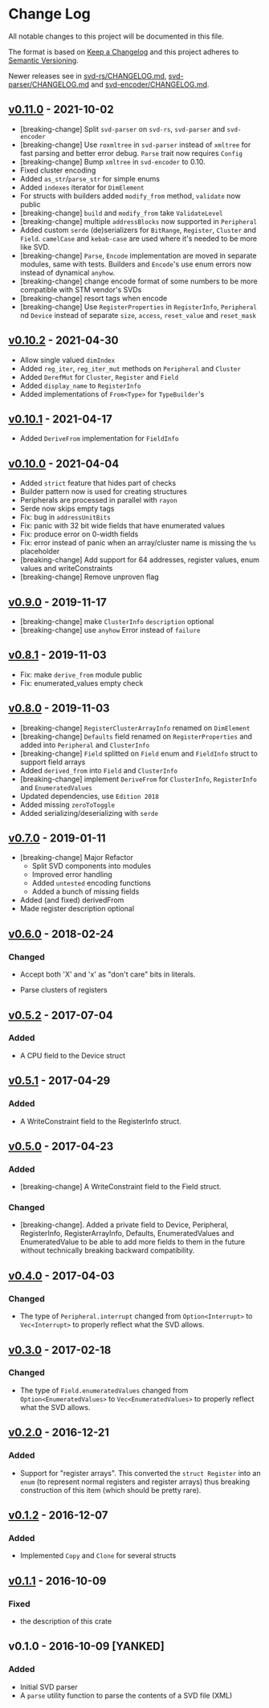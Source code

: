 # Change Log

All notable changes to this project will be documented in this file.

The format is based on [Keep a Changelog](http://keepachangelog.com/)
and this project adheres to [Semantic Versioning](http://semver.org/).

Newer releases see in [svd-rs/CHANGELOG.md](./svd-rs/CHANGELOG.md),
[svd-parser/CHANGELOG.md](./svd-parser/CHANGELOG.md) and [svd-encoder/CHANGELOG.md](./svd-encoder/CHANGELOG.md).

## [v0.11.0] - 2021-10-02

- [breaking-change] Split `svd-parser` on `svd-rs`, `svd-parser` and `svd-encoder`
- [breaking-change] Use `roxmltree` in `svd-parser` instead of `xmltree`
  for fast parsing and better error debug. `Parse` trait now requires `Config`
- [breaking-change] Bump `xmltree` in `svd-encoder` to 0.10.
- Fixed cluster encoding
- Added `as_str`/`parse_str` for simple enums
- Added `indexes` iterator for `DimElement`
- For structs with builders added `modify_from` method, `validate` now public
- [breaking-change] `build` and `modify_from` take `ValidateLevel`
- [breaking-change] multiple `addressBlocks` now supported in `Peripheral`
- Added custom `serde` (de)serializers for `BitRange`, `Register`,
  `Cluster` and `Field`. `camelCase` and `kebab-case` are used
  where it's needed to be more like SVD.
- [breaking-change] `Parse`, `Encode` implementation are moved
  in separate modules, same with tests. Builders and `Encode`'s
  use enum errors now instead of dynamical `anyhow`.
- [breaking-change] change encode format of some numbers to be
  more compatible with STM vendor's SVDs
- [breaking-change] resort tags when encode
- [breaking-change] Use `RegisterProperties` in `RegisterInfo`, `Peripheral` nd `Device`
  instead of separate `size`, `access`, `reset_value` and `reset_mask`

## [v0.10.2] - 2021-04-30

- Allow single valued `dimIndex`
- Added `reg_iter`, `reg_iter_mut` methods on `Peripheral` and `Cluster`
- Added `DerefMut` for `Cluster`, `Register` and `Field`
- Added `display_name` to `RegisterInfo`
- Added implementations of `From<Type>` for `TypeBuilder`'s

## [v0.10.1] - 2021-04-17

- Added `DeriveFrom` implementation for `FieldInfo`

## [v0.10.0] - 2021-04-04

- Added `strict` feature that hides part of checks
- Builder pattern now is used for creating structures
- Peripherals are processed in parallel with `rayon`
- Serde now skips empty tags
- Fix: bug in `addressUnitBits`
- Fix: panic with 32 bit wide fields that have enumerated values
- Fix: produce error on 0-width fields
- Fix: error instead of panic when an array/cluster name is missing the `%s` placeholder
- [breaking-change] Add support for 64 addresses, register values, enum values and writeConstraints
- [breaking-change] Remove unproven flag

## [v0.9.0] - 2019-11-17

- [breaking-change]  make `ClusterInfo` `description` optional
- [breaking-change]  use `anyhow` Error instead of `failure`

## [v0.8.1] - 2019-11-03

- Fix: make `derive_from` module public
- Fix: enumerated_values empty check

## [v0.8.0] - 2019-11-03

- [breaking-change]  `RegisterClusterArrayInfo` renamed on `DimElement`
- [breaking-change] `Defaults` field renamed on `RegisterProperties`
  and added into `Peripheral` and `ClusterInfo`
- [breaking-change] `Field` splitted on `Field` enum and `FieldInfo` struct
  to support field arrays
- Added `derived_from` into `Field` and `ClusterInfo`
- [breaking-change] implement `DeriveFrom` for `ClusterInfo`,
  `RegisterInfo` and `EnumeratedValues`
- Updated dependencies, use `Edition 2018`
- Added missing `zeroToToggle`
- Added serializing/deserializing with `serde`

## [v0.7.0] - 2019-01-11

- [breaking-change] Major Refactor
  - Split SVD components into modules
  - Improved error handling
  - Added `untested` encoding functions
  - Added a bunch of missing fields
- Added (and fixed) derivedFrom
- Made register description optional


## [v0.6.0] - 2018-02-24

### Changed

- Accept both 'X' and 'x' as "don't care" bits in literals.

- Parse clusters of registers

## [v0.5.2] - 2017-07-04

### Added

- A CPU field to the Device struct

## [v0.5.1] - 2017-04-29

### Added

- A WriteConstraint field to the RegisterInfo struct.

## [v0.5.0] - 2017-04-23

### Added

- [breaking-change] A WriteConstraint field to the Field struct.

### Changed

- [breaking-change]. Added a private field to Device, Peripheral, RegisterInfo,
  RegisterArrayInfo, Defaults, EnumeratedValues and EnumeratedValue to be able
  to add more fields to them in the future without technically breaking backward
  compatibility.

## [v0.4.0] - 2017-04-03

### Changed

- The type of `Peripheral.interrupt` changed from `Option<Interrupt>`
  to `Vec<Interrupt>` to properly reflect what the SVD allows.

## [v0.3.0] - 2017-02-18

### Changed

- The type of `Field.enumeratedValues` changed from `Option<EnumeratedValues>`
  to `Vec<EnumeratedValues>` to properly reflect what the SVD allows.

## [v0.2.0] - 2016-12-21

### Added

- Support for "register arrays". This converted the `struct Register` into an
  `enum` (to represent normal registers and register arrays) thus breaking
  construction of this item (which should be pretty rare).

## [v0.1.2] - 2016-12-07

### Added

- Implemented `Copy` and `Clone` for several structs

## [v0.1.1] - 2016-10-09

### Fixed

- the description of this crate

## v0.1.0 - 2016-10-09 [YANKED]

### Added

- Initial SVD parser
- A `parse` utility function to parse the contents of a SVD file (XML)

[v0.11.0]: https://github.com/rust-embedded/svd/compare/v0.10.2...v0.11.0
[v0.10.2]: https://github.com/rust-embedded/svd/compare/v0.10.1...v0.10.2
[v0.10.1]: https://github.com/rust-embedded/svd/compare/v0.10.0...v0.10.1
[v0.10.0]: https://github.com/rust-embedded/svd/compare/v0.9.0...v0.10.0
[v0.9.0]: https://github.com/rust-embedded/svd/compare/v0.8.1...v0.9.0
[v0.8.1]: https://github.com/rust-embedded/svd/compare/v0.8.0...v0.8.1
[v0.8.0]: https://github.com/rust-embedded/svd/compare/v0.7.0...v0.8.0
[v0.7.0]: https://github.com/rust-embedded/svd/compare/v0.6.0...v0.7.0
[v0.6.0]: https://github.com/rust-embedded/svd/compare/v0.5.2...v0.6.0
[v0.5.2]: https://github.com/rust-embedded/svd/compare/v0.5.1...v0.5.2
[v0.5.1]: https://github.com/rust-embedded/svd/compare/v0.5.0...v0.5.1
[v0.5.0]: https://github.com/rust-embedded/svd/compare/v0.4.0...v0.5.0
[v0.4.0]: https://github.com/rust-embedded/svd/compare/v0.3.0...v0.4.0
[v0.3.0]: https://github.com/rust-embedded/svd/compare/v0.2.0...v0.3.0
[v0.2.0]: https://github.com/rust-embedded/svd/compare/v0.1.2...v0.2.0
[v0.1.2]: https://github.com/rust-embedded/svd/compare/v0.1.1...v0.1.2
[v0.1.1]: https://github.com/rust-embedded/svd/compare/v0.1.0...v0.1.1
